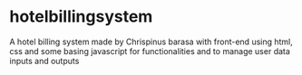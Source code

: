 # hotelbillingsystem
A hotel billing system made by Chrispinus barasa with front-end using html, css and some basing javascript for functionalities and to manage user data inputs and outputs
